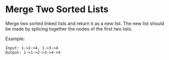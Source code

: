 # Merge Two Sorted Lists

Merge two sorted linked lists and return it as a new list. The new list should be made by splicing together the nodes of the first two lists.

Example:

``` 
Input: 1->2->4, 1->3->4
Output: 1->1->2->3->4->4

```
